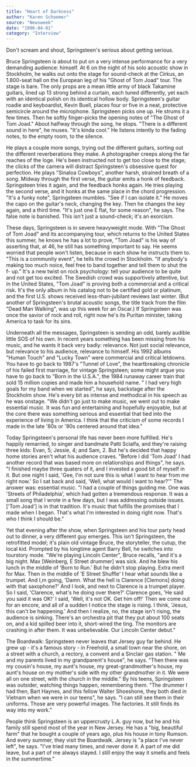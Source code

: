 ```yaml
---
title: "Heart of Darkness"
author: "Karen Schoemer"
source: "Newsweek"
date: "1996-04-01"
category: "Interview"
---
```


Don't scream and shout, Springsteen's serious about getting serious.

Bruce Springsteen is about to put on a very intense performance for a very demanding audience: himself. At 6 on the night of his solo acoustic show in Stockholm, he walks out onto the stage for sound-check at the Cirkus, an 1.800-seat hall on the European leg of his "Ghost of Tom Joad" tour. The stage is bare. The only props are a mean little army of black Takamine guitars, lined up 13 strong behind a curtain, each tuned differently, yet each with an identical polish on its identical hollow body. Springsteen's guitar roadie and keyboardist, Kevin Buell, places four or five in a neat, protective semicircle around the microphone. Springsteen picks one up. He strums it a few times. Then he softly finger-picks the opening notes of "The Ghost of Tom Joad." About halfway through the song, he stops. "There is a different sound in here", he muses. "It's kinda cool." He listens intently to the fading notes, to the empty room, to the silence.

He plays a couple more songs, trying out the different guitars, sorting out the different reverberations they make. A photographer creeps along the far reaches of the loge. He's been instructed not to get too close to the stage; the clicks of the camera will distract Springsteen's obsessive quest for perfection. He plays "Sinaloa Cowboys", another harsh, strained breath of a song. Midway through the first verse, the guitar emits a honk of feedback. Springsteen tries it again, and the feedback honks again. He tries playing the second verse, and it honks at the same place in the chord progression. "It's a funky note", Springsteen mumbles. "See if I can isolate it." He moves the capo on the guitar's neck, changing the key. Then he changes the key again, and a third time. "It's just one E flat, for some reason", he says. The false note is banished. This isn't just a sound-check; it's an exorcism.

These days, Springsteen is in severe heavyweight mode. With "The Ghost of Tom Joad" and its accompanying tour, which returns to the United States this summer, he knows he has a lot to prove, "Tom Joad" is his way of asserting that, at 46, he still has something important to say. He seems worried that people won't listen, because in each show he instructs them to. "This is a community event", he tells the crowd in Stockholm. "If anybody's making too much noice, feel free to band together and tell them to shut the f- up." It's a new twist on rock psychology: tell your audience to be quite and not get too excited. The Swedish crowd was supportively attentive, but in the United States, "Tom Joad" is proving both a commercial and a critical risk. It's the only album in his catalog not to be certified gold or platinum, and the first U.S. shows received less-than-jubilant reviews last winter. (But another of Springsteen's brutal acoustic songs, the title track from the film "Dead Man Walking", was up this week for an Oscar.) If Springsteen was once the savior of rock and roll, right now he's its Puritan minister, taking America to task for its sins.

Underneath all the messages, Springsteen is sending an odd, barely audible little SOS of his own. In recent years something has been missing from his music, and he wants it back very badly: relevance. Not just social relevance, but relevance to his audience, relevance to himself. His 1992 albums "Human Touch" and "Lucky Town" were commercial and critical letdowns. You have to go back to 1987's "Tunnel of Love", the heartbreaking chronicle of his failed first marriage, for vintage Springsteen; some might argue you have to go back to "Born in the U.S.A.", the 1984 runaway career train that sold 15 million copies and made him a household name. " I had very high goals for my band when we started", he says, backstage after the Stockholm show. He's every bit as intense and methodical in his speech as he was onstage. "We didn't go just to make music, we went out to make essential music. It was fun and entertaining and hopefully enjoyable, but at the core there was something serious and essential that tied into the experience of living in America. I think that the criticism of some records I made in the late '80s or '90s centered around that idea."

Today Springsteen's personal life has never been more fulfilled. He's happily remarried, to singer and bandmate Patti Scialfa, and they're raising three kids: Evan, 5; Jessie, 4; and Sam, 2. But he's decided that happy home stories aren't what his audience craves. "Before I did 'Tom Joad' I had another record that was based more on relationships and things", he says. "I finished maybe three quaters of it, and I invested a good bit of myself in it. But one night I said, 'Gee, I'm not sure this is what I want to hear from me right now.' So I sat back and said, 'Well, what would I want to hear?'" The answer was: essential music. "I had a couple of things guiding me. One was 'Streets of Philadelphia', which had gotten a tremendous response. It was a small song that I wrote in a few days, but I was addressing outside issues. ['Tom Joad'] is in that tradition. It's music that fulfills the promises that I made when I began. That's what I'm interested in doing right now. That's who I think I should be."

Yet that evening after the show, when Springsteen and his tour party head out to dinner, a very different guy emerges. This isn't Springsteen, the retrofitted model; it's plain old vintage Bruce, the storyteller, the cutup, the local kid. Prompted by his longtime agent Barry Bell, he switches into tourstory mode. "We're playing Lincoln Center", Bruce recalls, "and it's a big night. Max [Weinberg, E Street drummer] was sick. And he blew his lunch in the middle of 'Born to Run.' But he didn't stop playing. Extra merit for Max. Then in the middle of 'E Street Shuffle' I hear what sounds like a trumpet. And I,m going, 'Damn. What the hell is Clarence [Clemons] doing with that saxophone?' And I look, and next to Clarence is a trumpet player. So I said, 'Clarence, what's he doing over there?' Clarence goes, 'He said you said it was OK!' I said, 'Well, it's not OK. Get him off!' Then we come out for an encore, and all of a sudden I notice the stage is rising. I think, 'Jesus, this can't be happening.' And then I realize, no, the stage isn't rising, the audience is sinking. There's an orchestra pit that they put about 100 seats on, and a kid spilled beer into it, short-wired the ting. The monitors are crashing in after them. It was unbelievable. Our Lincoln Center debut."

The Boardwalk: Springsteen never leaves that Jersey guy far behind. He grew up - it's a famous story - in Freehold, a small town near the shore, on a street with a church, a rectory, a convent and a Sinclair gas station. " Me and my parents lived in my grandparent's house", he says. "Then there was my cousin's house, my aunt's house, my great-grandmother's house, my aunt's house on my mother's side with my other grandmother in it. We were all on one street, with the church in the middle." By his teens, Springsteen was outsider, watching things happen, remembering them. "The drummer I had then, Bart Haynes, and this fellow Walter Shoeshone, they both died in Vietnam when we were in our teens", he says. "I can still see them in their uniforms. Those are very powerful images. The factories. It still finds its way into my work."

People think Springsteen is an uppercrusty L.A. guy now, but he and his family still spend most of the year in New Jersey. He has a "big, beautiful farm" that he bought a couple of years ago, plus his house in tony Rumson. And every summer, they visit the Boardwalk. Jersey is "a place I've never left", he says. "I've tried many times, and never done it. A part of me did leave, but a part of me always stayed. I still enjoy the way it smells and feels in the summertime."
